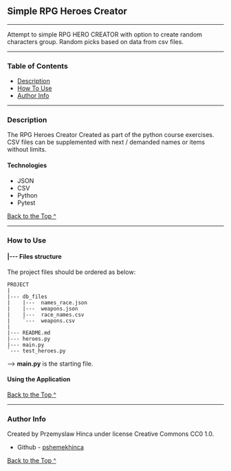 ## Simple RPG Heroes Creator

---
Attempt to simple RPG HERO CREATOR with option to create random characters group. 
Random picks based on data from csv files.

---


### Table of Contents

- [Description](#description)
- [How To Use](#how-to-use)
- [Author Info](#author-info)

---

### Description

The RPG Heroes Creator Created as part of the python course exercises.
CSV files can be supplemented with next / demanded names or items without limits.

#### Technologies

- JSON
- CSV
- Python
- Pytest


  
[Back to the Top ^](#Simple-RPG-Heroes-Creator)

---

### How to Use

#### |--- Files structure

The project files should be ordered as below:


    
    PROJECT
    |
    |--- db_files
    |    |---  names_race.json
    |    |---  weapons.json
    |    |---  race_names.csv
    |    `---  weapons.csv
    |
    |--- README.md
    |--- heroes.py
    |--- main.py
    `--- test_heroes.py


--> **main.py** is the starting file. 

#### Using the Application



[Back to the Top ^](#Simple-RPG-Heroes-Creator)

---

### Author Info

Created by Przemyslaw Hinca under license Creative Commons CC0 1.0.


- Github - [pshemekhinca](https://github.com/pshemekhinca)

[Back to the Top ^](#Simple-RPG-Heroes-Creator)

